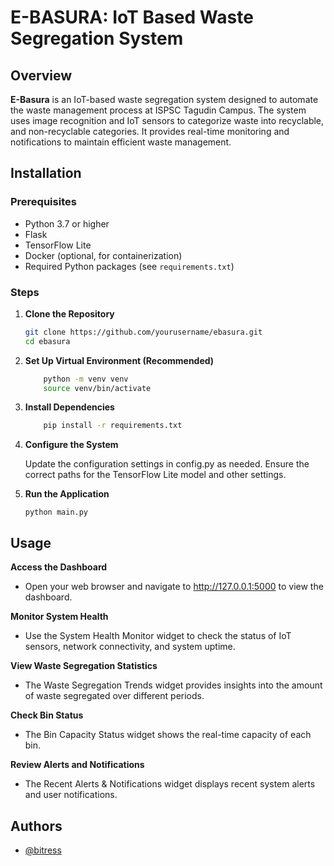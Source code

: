
# E-BASURA: IoT Based Waste Segregation System
## Overview

**E-Basura** is an IoT-based waste segregation system designed to automate the waste management process at ISPSC Tagudin Campus. The system uses image recognition and IoT sensors to categorize waste into recyclable, and non-recyclable categories. It provides real-time monitoring and notifications to maintain efficient waste management.


## Installation

### Prerequisites

- Python 3.7 or higher
- Flask
- TensorFlow Lite
- Docker (optional, for containerization)
- Required Python packages (see `requirements.txt`)

### Steps

1. **Clone the Repository**

   ```bash
   git clone https://github.com/yourusername/ebasura.git
   cd ebasura

2. **Set Up Virtual Environment (Recommended)**

    ```bash
        python -m venv venv
        source venv/bin/activate

3. **Install Dependencies** 
    ```bash
        pip install -r requirements.txt

4. **Configure the System**
    
    Update the configuration settings in config.py as needed. Ensure the correct paths for the TensorFlow Lite model and other settings.



5. **Run the Application**
    ```
    python main.py

## Usage
**Access the Dashboard**
- Open your web browser and navigate to http://127.0.0.1:5000 to view the dashboard.

**Monitor System Health**
- Use the System Health Monitor widget to check the status of IoT sensors, network connectivity, and system uptime.

**View Waste Segregation Statistics**
- The Waste Segregation Trends widget provides insights into the amount of waste segregated over different periods.

**Check Bin Status**
- The Bin Capacity Status widget shows the real-time capacity of each bin.

**Review Alerts and Notifications**
- The Recent Alerts & Notifications widget displays recent system alerts and user notifications.



## Authors

- [@bitress](https://www.github.com/bitress)
